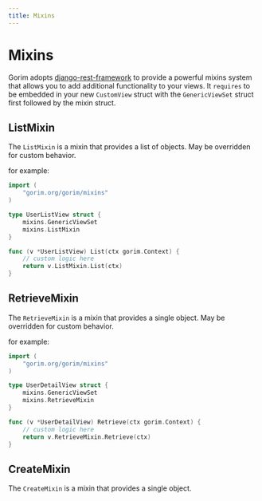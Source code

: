 ```yaml
---
title: Mixins
---
```


# Mixins

Gorim adopts [django-rest-framework](https://www.django-rest-framework.org/api-guide/mixins/) to provide a powerful mixins system that allows you to add additional functionality to your views.
It `requires` to be embedded in your new `CustomView` struct with the `GenericViewSet` struct first followed by the mixin struct.

## ListMixin

The `ListMixin` is a mixin that provides a list of objects.
May be overridden for custom behavior.

for example:
```go
import (
	"gorim.org/gorim/mixins"
)

type UserListView struct {
    mixins.GenericViewSet
	mixins.ListMixin
}

func (v *UserListView) List(ctx gorim.Context) {
    // custom logic here
    return v.ListMixin.List(ctx)
}
```

## RetrieveMixin

The `RetrieveMixin` is a mixin that provides a single object.
May be overridden for custom behavior.

for example:
```go
import (
	"gorim.org/gorim/mixins"
)

type UserDetailView struct {
    mixins.GenericViewSet
	mixins.RetrieveMixin
}

func (v *UserDetailView) Retrieve(ctx gorim.Context) {
    // custom logic here
    return v.RetrieveMixin.Retrieve(ctx)
}
```

## CreateMixin

The `CreateMixin` is a mixin that provides a single object.
